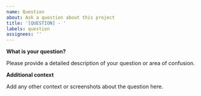 ```yaml
---
name: Question
about: Ask a question about this project
title: '[QUESTION] - '
labels: question
assignees: ''
---
```


**What is your question?**

Please provide a detailed description of your question or area of confusion.

**Additional context**

Add any other context or screenshots about the question here.
